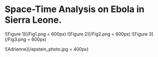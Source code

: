 # Space-Time Analysis on Ebola in Sierra Leone.
![Figure 1](/Fig1.png = 600px)
![Figure 2](/Fig2.png = 600px)
![Figure 3](/Fig3.png = 600px)

![Adrienne](/epstein_photo.jpg = 400px)
